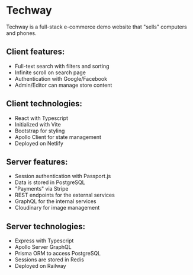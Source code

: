 # Techway

Techway is a full-stack e-commerce demo website that "sells" computers and phones.

## Client features:

-   Full-text search with filters and sorting
-   Infinite scroll on search page
-   Authentication with Google/Facebook
-   Admin/Editor can manage store content

## Client technologies:

-   React with Typescript
-   Initialized with Vite
-   Bootstrap for styling
-   Apollo Client for state management
-   Deployed on Netlify

## Server features:

-   Session authentication with Passport.js
-   Data is stored in PostgreSQL
-   "Payments" via Stripe
-   REST endpoints for the external services
-   GraphQL for the internal services
-   Cloudinary for image management

## Server technologies:

-   Express with Typescript
-   Apollo Server GraphQL
-   Prisma ORM to access PostgreSQL
-   Sessions are stored in Redis
-   Deployed on Railway
